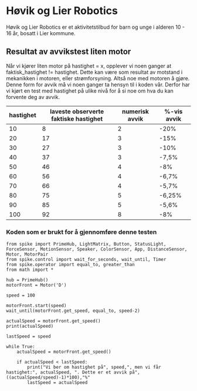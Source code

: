 # Høvik og Lier Robotics
Høvik og Lier Robotics er et aktivitetstilbud for barn og unge i alderen 10 - 16 år, bosatt i Lier kommune.

## Resultat av avvikstest liten motor
Når vi kjører liten motor på hastighet = x, opplever vi noen ganger at faktisk_hastighet != hastighet. Dette kan være som resultat av motstand i mekanikken i motoren, eller strømforsyning. Altså noe med motoren å gjøre. Denne form for avvik må vi noen ganger ta hensyn til i koden vår. Derfor har vi kjørt en test med hastighet på ulike nivå for å si noe om hva du kan forvente deg av avvik.

| hastighet | laveste observerte faktiske hastighet | numerisk avvik    | %-vis avvik   |
| ---       | ---                                   | ---               | ---           |
| 10        | 8                                     | 2                 | -20%          |
| 20        | 17                                    | 3                 | -15%          |
| 30        | 27                                    | 3                 | -10%          |
| 40        | 37                                    | 3                 | -7,5%         |
| 50        | 46                                    | 4                 | -8%           |
| 60        | 56                                    | 4                 | -6,7%         |
| 70        | 66                                    | 4                 | -5,7%         |
| 80        | 75                                    | 5                 | -6,25%        |
| 90        | 85                                    | 5                 | -5,6%         |
| 100       | 92                                    | 8                 | -8%           |

### Koden som er brukt for å gjennomføre denne testen
```
from spike import PrimeHub, LightMatrix, Button, StatusLight, ForceSensor, MotionSensor, Speaker, ColorSensor, App, DistanceSensor, Motor, MotorPair
from spike.control import wait_for_seconds, wait_until, Timer
from spike.operator import equal_to, greater_than
from math import *

hub = PrimeHub()
motorFront = Motor('D')

speed = 100

motorFront.start(speed)
wait_until(motorFront.get_speed, equal_to, speed-2)

actualSpeed = motorFront.get_speed()
print(actualSpeed)

lastSpeed = speed

while True:
    actualSpeed = motorFront.get_speed()

    if actualSpeed < lastSpeed:
        print("Vi ber om hastighet på", speed,", men vi får hastighet:", actualSpeed, ". Dette er et avvik på", ((actualSpeed/speed)-1)*100),"%"
        lastSpeed = actualSpeed
```